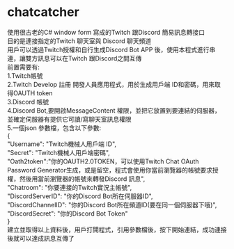# chatcatcher
使用很古老的C# window form 寫成的Twitch 跟Discord 簡易訊息轉接口  
目的是連接指定的Twitch 聊天室與 Discord 聊天頻道  
用戶可以透過Twitch授權和自行生成Discord Bot APP 後，使用本程式進行串連，讓雙方訊息可以在Twitch 跟Discord之間互傳  
前置需要有:  
1.Twitch帳號  
2.Twitch Develop 註冊 開發人員應用程式，用於生成用戶端 ID和密碼，用來取得OAUTH token  
3.Discord 帳號  
4.Discord Bot,要開啟MessageContent 權限，並把它放置到要連結的伺服器，並確定伺服器有提供它可讀/寫聊天室訊息權限  
5.一個json 參數檔，包含以下參數:  
{  
  "Username": "Twitch機械人用戶端 ID",  
  "Secret": "Twitch機械人用戶端密碼",  
  "Oath2token":"你的OAUTH2.0TOKEN，可以使用Twitch Chat OAuth Password Generator生成，或是留空，程式會使用你當前瀏覽器的帳號要求授權，然後用當前瀏覽器的帳號來轉發Discord 訊息",  
  "Chatroom": "你要連接的Twitch實況主帳號",  
  "DiscordServerID": "你的Discord Bot所在伺服器ID",  
  "DiscordChannelID": "你的Discord Bot所在頻道ID(要在同一個伺服器下哦)",  
  "DiscordSecret": "你的Discord Bot Token"  
}  
建立並取得以上資料後，用戶打閞程式，引用參數檔後，按下開始連結，成功連接後就可以達成訊息互傳了
